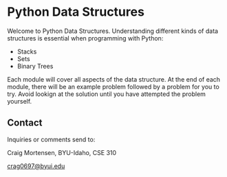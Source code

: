 # Python Data Structures

Welcome to Python Data Structures.  Understanding different kinds of data structures is essential when programming with Python:

- Stacks
- Sets
- Binary Trees

Each module will cover all aspects of the data structure.  At the end of each module, there will be an example problem followed by a problem for you to try.  Avoid lookign at the solution until you have attempted the problem yourself.

## Contact

Inquiries or comments send to:

Craig Mortensen, BYU-Idaho, CSE 310

crag0697@byui.edu
